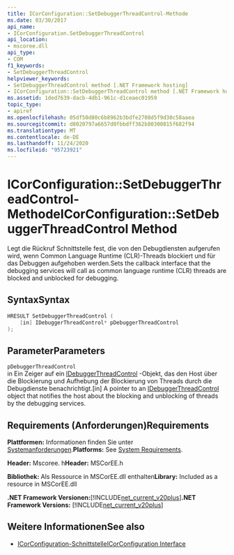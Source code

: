 ```yaml
---
title: ICorConfiguration::SetDebuggerThreadControl-Methode
ms.date: 03/30/2017
api_name:
- ICorConfiguration.SetDebuggerThreadControl
api_location:
- mscoree.dll
api_type:
- COM
f1_keywords:
- SetDebuggerThreadControl
helpviewer_keywords:
- SetDebuggerThreadControl method [.NET Framework hosting]
- ICorConfiguration::SetDebuggerThreadControl method [.NET Framework hosting]
ms.assetid: 1ded7639-dacb-4db1-961c-d1ceaec01959
topic_type:
- apiref
ms.openlocfilehash: 05df50d80c6b8962b3bdfe2708d5f9d30c58aaea
ms.sourcegitcommit: d8020797a6657d0fbbdff362b80300815f682f94
ms.translationtype: MT
ms.contentlocale: de-DE
ms.lasthandoff: 11/24/2020
ms.locfileid: "95723921"
---
```

# <a name="icorconfigurationsetdebuggerthreadcontrol-method"></a><span data-ttu-id="fe503-102">ICorConfiguration::SetDebuggerThreadControl-Methode</span><span class="sxs-lookup"><span data-stu-id="fe503-102">ICorConfiguration::SetDebuggerThreadControl Method</span></span>

<span data-ttu-id="fe503-103">Legt die Rückruf Schnittstelle fest, die von den Debugdiensten aufgerufen wird, wenn Common Language Runtime (CLR)-Threads blockiert und für das Debuggen aufgehoben werden.</span><span class="sxs-lookup"><span data-stu-id="fe503-103">Sets the callback interface that the debugging services will call as common language runtime (CLR) threads are blocked and unblocked for debugging.</span></span>  
  
## <a name="syntax"></a><span data-ttu-id="fe503-104">Syntax</span><span class="sxs-lookup"><span data-stu-id="fe503-104">Syntax</span></span>  
  
```cpp  
HRESULT SetDebuggerThreadControl (  
    [in] IDebuggerThreadControl* pDebuggerThreadControl  
);  
```  
  
## <a name="parameters"></a><span data-ttu-id="fe503-105">Parameter</span><span class="sxs-lookup"><span data-stu-id="fe503-105">Parameters</span></span>  

 `pDebuggerThreadControl`  
 <span data-ttu-id="fe503-106">in Ein Zeiger auf ein [IDebuggerThreadControl](idebuggerthreadcontrol-interface.md) -Objekt, das den Host über die Blockierung und Aufhebung der Blockierung von Threads durch die Debugdienste benachrichtigt.</span><span class="sxs-lookup"><span data-stu-id="fe503-106">[in] A pointer to an [IDebuggerThreadControl](idebuggerthreadcontrol-interface.md) object that notifies the host about the blocking and unblocking of threads by the debugging services.</span></span>  
  
## <a name="requirements"></a><span data-ttu-id="fe503-107">Requirements (Anforderungen)</span><span class="sxs-lookup"><span data-stu-id="fe503-107">Requirements</span></span>  

 <span data-ttu-id="fe503-108">**Plattformen:** Informationen finden Sie unter [Systemanforderungen](../../get-started/system-requirements.md).</span><span class="sxs-lookup"><span data-stu-id="fe503-108">**Platforms:** See [System Requirements](../../get-started/system-requirements.md).</span></span>  
  
 <span data-ttu-id="fe503-109">**Header:** Mscoree. h</span><span class="sxs-lookup"><span data-stu-id="fe503-109">**Header:** MSCorEE.h</span></span>  
  
 <span data-ttu-id="fe503-110">**Bibliothek:** Als Ressource in MSCorEE.dll enthalten</span><span class="sxs-lookup"><span data-stu-id="fe503-110">**Library:** Included as a resource in MSCorEE.dll</span></span>  
  
 <span data-ttu-id="fe503-111">**.NET Framework Versionen:**[!INCLUDE[net_current_v20plus](../../../../includes/net-current-v20plus-md.md)]</span><span class="sxs-lookup"><span data-stu-id="fe503-111">**.NET Framework Versions:** [!INCLUDE[net_current_v20plus](../../../../includes/net-current-v20plus-md.md)]</span></span>  
  
## <a name="see-also"></a><span data-ttu-id="fe503-112">Weitere Informationen</span><span class="sxs-lookup"><span data-stu-id="fe503-112">See also</span></span>

- [<span data-ttu-id="fe503-113">ICorConfiguration-Schnittstelle</span><span class="sxs-lookup"><span data-stu-id="fe503-113">ICorConfiguration Interface</span></span>](icorconfiguration-interface.md)
